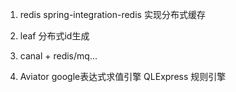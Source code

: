 1. redis spring-integration-redis 实现分布式缓存

2. leaf 分布式id生成

3. canal + redis/mq...

4. Aviator google表达式求值引擎     QLExpress 规则引擎
